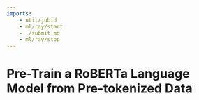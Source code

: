 ```yaml
---
imports:
    - util/jobid
    - ml/ray/start
    - ./submit.md
    - ml/ray/stop
---
```


# Pre-Train a RoBERTa Language Model from Pre-tokenized Data

